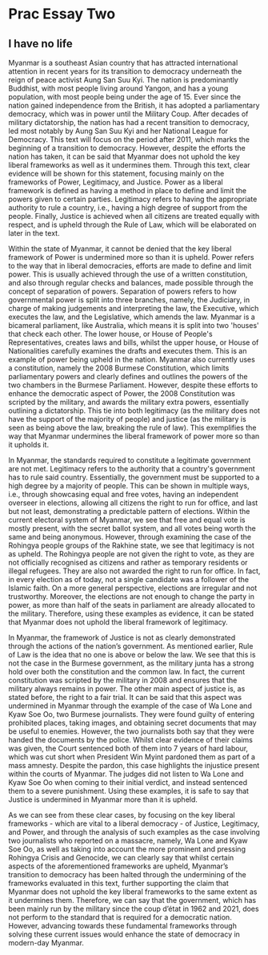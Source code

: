 <head>
  <title>Practice Essay Two</title>
</head>

# Prac Essay Two

## I have no life

Myanmar is a southeast Asian country that has attracted international attention in recent years for its transition to democracy underneath the reign of peace activist Aung San Suu Kyi. The nation is predominantly Buddhist, with most people living around Yangon, and has a young population, with most people being under the age of 15. Ever since the nation gained independence from the British, it has adopted a parliamentary democracy, which was in power until the Military Coup. After decades of military dictatorship, the nation has had a recent transition to democracy, led most notably by Aung San Suu Kyi and her National League for Democracy. This text will focus on the period after 2011, which marks the beginning of a transition to democracy. However, despite the efforts the nation has taken, it can be said that Myanmar does not uphold the key liberal frameworks as well as it undermines them. Through this text, clear evidence will be shown for this statement, focusing mainly on the frameworks of Power, Legitimacy, and Justice. Power as a liberal framework is defined as having a method in place to define and limit the powers given to certain parties. Legitimacy refers to having the appropriate authority to rule a country, i.e., having a high degree of support from the people. Finally, Justice is achieved when all citizens are treated equally with respect, and is upheld through the Rule of Law, which will be elaborated on later in the text.  

Within the state of Myanmar, it cannot be denied that the key liberal framework of Power is undermined more so than it is upheld. Power refers to the way that in liberal democracies, efforts are made to define and limit power. This is usually achieved through the use of a written constitution, and also through regular checks and balances, made possible through the concept of separation of powers. Separation of powers refers to how governmental power is split into three branches, namely, the Judiciary, in charge of making judgements and interpreting the law, the Executive, which executes the law, and the Legislative, which amends the law. Myanmar is a bicameral parliament, like Australia, which means it is split into two 'houses' that check each other. The lower house, or House of People's Representatives, creates laws and bills, whilst the upper house, or House of Nationalities carefully examines the drafts and executes them. This is an example of power being upheld in the nation. Myanmar also currently uses a constitution, namely the 2008 Burmese Constitution, which limits parliamentary powers and clearly defines and outlines the powers of the two chambers in the Burmese Parliament. However, despite these efforts to enhance the democratic aspect of Power, the 2008 Constitution was scripted by the military, and awards the military extra powers, essentially outlining a dictatorship. This tie into both legitimacy (as the military does not have the support of the majority of people) and justice (as the military is seen as being above the law, breaking the rule of law). This exemplifies the way that Myanmar undermines the liberal framework of power more so than it upholds it.  

In Myanmar, the standards required to constitute a legitimate government are not met. Legitimacy refers to the authority that a country's government has to rule said country. Essentially, the government must be supported to a high degree by a majority of people. This can be shown in multiple ways, i.e., through showcasing equal and free votes, having an independent overseer in elections, allowing all citizens the right to run for office, and last but not least, demonstrating a predictable pattern of elections. Within the current electoral system of Myanmar, we see that free and equal vote is mostly present, with the secret ballot system, and all votes being worth the same and being anonymous. However, through examining the case of the Rohingya people groups of the Rakhine state, we see that legitimacy is not as upheld. The Rohingya people are not given the right to vote, as they are not officially recognised as citizens and rather as temporary residents or illegal refugees. They are also not awarded the right to run for office. In fact, in every election as of today, not a single candidate was a follower of the Islamic faith. On a more general perspective, elections are irregular and not trustworthy. Moreover, the elections are not enough to change the party in power, as more than half of the seats in parliament are already allocated to the military. Therefore, using these examples as evidence, it can be stated that Myanmar does not uphold the liberal framework of legitimacy.  

In Myanmar, the framework of Justice is not as clearly demonstrated through the actions of the nation’s government. As mentioned earlier, Rule of Law is the idea that no one is above or below the law. We see that this is not the case in the Burmese government, as the military junta has a strong hold over both the constitution and the common law. In fact, the current constitution was scripted by the military in 2008 and ensures that the military always remains in power. The other main aspect of justice is, as stated before, the right to a fair trial. It can be said that this aspect was undermined in Myanmar through the example of the case of Wa Lone and Kyaw Soe Oo, two Burmese journalists. They were found guilty of entering prohibited places, taking images, and obtaining secret documents that may be useful to enemies. However, the two journalists both say that they were handed the documents by the police. Whilst clear evidence of their claims was given, the Court sentenced both of them into 7 years of hard labour, which was cut short when President Win Myint pardoned them as part of a mass amnesty. Despite the pardon, this case highlights the injustice present within the courts of Myanmar. The judges did not listen to Wa Lone and Kyaw Soe Oo when coming to their initial verdict, and instead sentenced them to a severe punishment. Using these examples, it is safe to say that Justice is undermined in Myanmar more than it is upheld.  

As we can see from these clear cases, by focusing on the key liberal frameworks - which are vital to a liberal democracy - of Justice, Legitimacy, and Power, and through the analysis of such examples as the case involving two journalists who reported on a massacre, namely, Wa Lone and Kyaw Soe Oo, as well as taking into account the more prominent and pressing Rohingya Crisis and Genocide, we can clearly say that whilst certain aspects of the aforementioned frameworks are upheld, Myanmar’s transition to democracy has been halted through the undermining of the frameworks evaluated in this text, further supporting the claim that Myanmar does not uphold the key liberal frameworks to the same extent as it undermines them. Therefore, we can say that the government, which has been mainly run by the military since the coup d’état in 1962 and 2021, does not perform to the standard that is required for a democratic nation. However, advancing towards these fundamental frameworks through solving these current issues would enhance the state of democracy in modern-day Myanmar.  
